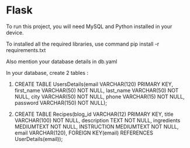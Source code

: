 # Flask

To run this project, you will need MySQL and Python installed in your device.

To installed all the required libraries, use command pip install -r requirements.txt

Also mention your database details in db.yaml

In your database, create 2 tables : 

1. CREATE TABLE UsersDetails(email VARCHAR(120) PRIMARY KEY, first_name VARCHAR(50) NOT NULL, last_name VARCHAR(50) NOT NULL, city VARCHAR(50) NOT NULL, phone VARCHAR(15) NOT NULL, password VARCHAR(150) NOT NULL);

2. CREATE TABLE Recipes(blog_id VARCHAR(12) PRIMARY KEY, title VARCHAR(100) NOT NULL, description TEXT NOT NULL, ingredients MEDIUMTEXT NOT NULL, INSTRUCTION MEDIUMTEXT NOT NULL, email VARCHAR(120), FOREIGN KEY(email) REFERENCES UserDetails(email));

